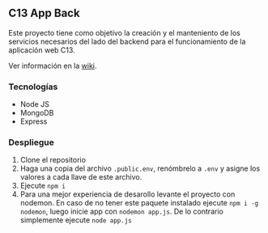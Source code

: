 ## C13 App Back

Este proyecto tiene como objetivo la creación y el manteniento de los servicios necesarios del lado del backend para el funcionamiento de la aplicación web C13.

Ver información en la [wiki](https://github.com/codigoc13/c13-app-back/wiki).

### Tecnologías

- Node JS
- MongoDB
- Express

### Despliegue

1. Clone el repositorio
2. Haga una copia del archivo `.public.env`, renómbrelo a `.env` y asigne los valores a cada llave de este archivo.
3. Ejecute `npm i`
4. Para una mejor experiencia de desarollo levante el proyecto con nodemon. En caso de no tener este paquete instalado ejecute `npm i -g nodemon`, luego inicie app con `nodemon app.js`. De lo contrario simplemente ejecute `node app.js`

